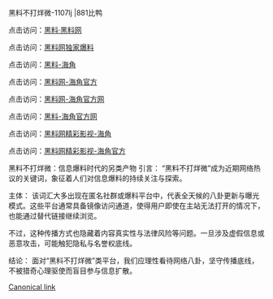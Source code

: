 黑料不打烊微-1107lj |881比鸭

点击访问：<a href="https://heiliaolvzlu3.pages.dev">黑料·黑料网</a>

点击访问：<a href="https://heiliaoyvnrda.pages.dev">黑料网独家爆料</a>

点击访问：<a href="https://heiliao9wsbg3.pages.dev">黑料-海角</a>

点击访问：<a href="https://heiliaoryrhyu.pages.dev">黑料网-海角官方</a>

点击访问：<a href="https://heiliaokof3cy.pages.dev">黑料网-海角官方网</a>

点击访问：<a href="https://heiliaoxfe5rb.pages.dev">黑料-海角官方网</a>

点击访问：<a href="https://heiliao5s28gk.pages.dev">黑料网精彩影视-海角</a>

点击访问：<a href="https://heiliaoxrq8i9.pages.dev">黑料网精彩影视-海角官方</a>

黑料不打烊微：信息爆料时代的另类产物
引言：
“黑料不打烊微”成为近期网络热议的关键词，象征着人们对信息爆料的持续关注与探索。

主体：
该词汇大多出现在匿名社群或爆料平台中，代表全天候的八卦更新与曝光模式。这些平台通常具备镜像访问通道，使得用户即使在主站无法打开的情况下，也能通过替代链接继续浏览。

不过，这种传播方式也隐藏着内容真实性与法律风险等问题。一旦涉及虚假信息或恶意攻击，可能触犯隐私与名誉权底线。

结论：
面对“黑料不打烊微”类平台，我们应理性看待网络八卦，坚守传播底线，不被猎奇心理驱使而盲目参与信息扩散。

[Canonical link](https://github.com/tfr67re/564 )
